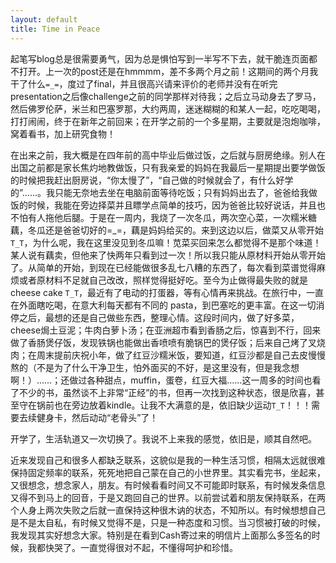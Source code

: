 ```yaml
---
layout: default
title: Time in Peace
---
```


起笔写blog总是很需要勇气，因为总是惧怕写到一半写不下去，就干脆连页面都不打开。上一次的post还是在hmmmm，差不多两个月之前！这期间的两个月我干了什么`=_=`，度过了final，并且很高兴请来评价的老师并没有在听完presentation之后像challenge之前的同学那样对待我；之后立马动身去了罗马，然后佛罗伦萨，米兰和巴塞罗那，大约两周，迷迷糊糊的和某人一起，吃吃喝喝，打打闹闹，终于在新年之前回来；在开学之前的一个多星期，主要就是泡炮咖啡，窝着看书，加上研究食物！

在出来之前，我大概是在四年前的高中毕业后做过饭，之后就与厨房绝缘。别人在出国之前都是家长焦灼地教做饭，只有我亲爱的妈妈在我最后一星期提出要学做饭的时候把我赶出厨房说，“你太慢了”，“自己做的时候就会了，有什么好学的”……。我只能无奈地去坐在电脑前面等待吃饭；只有妈妈出去了，爸爸给我做饭的时候，我能在旁边择菜并且瞟学点简单的技巧，因为爸爸比较好说话，并且也不怕有人拖他后腿。于是在一周内，我烧了一次冬瓜，两次空心菜，一次糯米糖藕，冬瓜还是爸爸切好的=_=，藕是妈妈给买的。来到这边以后，做菜又从零开始`T_T`，为什么呢，我在这里没见到冬瓜嘛！苋菜买回来怎么都觉得不是那个味道！某人说有藕卖，但他来了快两年只看到过一次！所以我只能从原材料开始从零开始了。从简单的开始，到现在已经能做很多乱七八糟的东西了，每次看到菜谱觉得麻烦或者原材料不足就自己改改，照样觉得挺好吃。至今为止做得最失败的就是 cheese cake `T_T`，最近有了电动的打蛋器，等有心情再来挑战。在旅行中，一直在外面瞎吃喝，在意大利每天都有不同的 pasta，到巴塞吃的更丰富。在这一切消停之后，最想的还是自己做些东西，整理心情。这段时间内，做了好多菜，cheese焗土豆泥；牛肉白萝卜汤；在亚洲超市看到香肠之后，惊喜到不行，回来做了香肠煲仔饭，发现铁锅也能做出香喷喷有脆锅巴的煲仔饭；后来自己烤了叉烧肉；在周末提前庆祝小年，做了红豆沙糯米饭，要知道，红豆沙都是自己去皮慢慢熬的（不是为了什么干净卫生，怕外面买的不好，是这里没有，但是我念想啊！）……；还做过各种甜点，muffin，蛋卷，红豆大福……这一周多的时间也看了不少的书，虽然谈不上非常“正经”的书，但再一次找到这种状态，很是欣喜，甚至守在锅前也在旁边放着kindle。让我不大满意的是，依旧缺少运动`T_T`！！！需要去续健身卡，然后动动“老骨头”了！

开学了，生活轨道又一次切换了。我说不上来我的感觉，依旧是，顺其自然吧。

近来发现自己和很多人都缺乏联系，这貌似是我的一种生活习惯，相隔太远就很难保持固定频率的联系，死死地把自己蒙在自己的小世界里。其实看完书，坐起来，又很想念，想念家人，朋友。有时候看看时间又不可能即时联系，有时候发条信息又得不到马上的回音，于是又跑回自己的世界。以前尝试着和朋友保持联系，在两个人身上两次失败之后就一直保持这种很木讷的状态，不知所以。有时候想想自己是不是太自私，有时候又觉得不是，只是一种态度和习惯。当习惯被打破的时候，我发现其实好想念大家。特别是在看到Cash寄过来的明信片上面那么多签名的时候，我都快哭了。一直觉得很对不起，不懂得呵护和珍惜。
